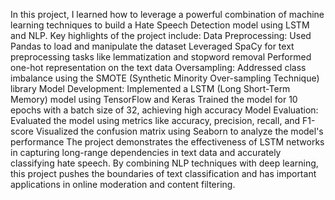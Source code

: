 In this project, I learned how to leverage a powerful combination of machine learning techniques to build a Hate Speech Detection model using LSTM and NLP.
Key highlights of the project include:
Data Preprocessing:
Used Pandas to load and manipulate the dataset
Leveraged SpaCy for text preprocessing tasks like lemmatization and stopword removal
Performed one-hot representation on the text data
Oversampling:
Addressed class imbalance using the SMOTE (Synthetic Minority Over-sampling Technique) library
Model Development:
Implemented a LSTM (Long Short-Term Memory) model using TensorFlow and Keras
Trained the model for 10 epochs with a batch size of 32, achieving high accuracy
Model Evaluation:
Evaluated the model using metrics like accuracy, precision, recall, and F1-score
Visualized the confusion matrix using Seaborn to analyze the model's performance
The project demonstrates the effectiveness of LSTM networks in capturing long-range dependencies in text data and accurately classifying hate speech. By combining NLP techniques with deep learning, this project pushes the boundaries of text classification and has important applications in online moderation and content filtering.

